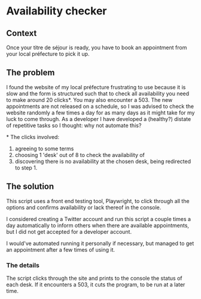# Availability checker

## Context

Once your titre de séjour is ready, you have to book an appointment from your local préfecture to pick it up. 

## The problem

I found the website of my local préfecture frustrating to use because it is slow and the form is structured such that to check all availability you need to make around 20 clicks\*. You may also encounter a 503. The new appointments are not released on a schedule, so I was advised to check the website randomly a few times a day for as many days as it might take for my luck to come through. As a developer I have developed a (healthy?) distate of repetitive tasks so I thought: why not automate this?

\* The clicks involved:
1. agreeing to some terms
2. choosing 1 'desk' out of 8 to check the availability of
3. discovering there is no availability at the chosen desk, being redirected to step 1.

## The solution

This script uses a front end testing tool, Playwright, to click through all the options and confirms availability or lack thereof in the console.

I considered creating a Twitter account and run this script a couple times a day automatically to inform others when there are available appointments, but I did not get accepted for a developer account.

I would've automated running it personally if necessary, but managed to get an appointment after a few times of using it.

### The details

The script clicks through the site and prints to the console the status of each desk. If it encounters a 503, it cuts the program, to be run at a later time.
